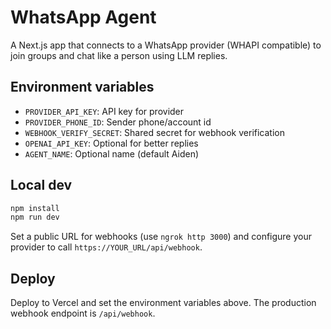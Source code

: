 # WhatsApp Agent

A Next.js app that connects to a WhatsApp provider (WHAPI compatible) to join groups and chat like a person using LLM replies.

## Environment variables

- `PROVIDER_API_KEY`: API key for provider
- `PROVIDER_PHONE_ID`: Sender phone/account id
- `WEBHOOK_VERIFY_SECRET`: Shared secret for webhook verification
- `OPENAI_API_KEY`: Optional for better replies
- `AGENT_NAME`: Optional name (default Aiden)

## Local dev

```bash
npm install
npm run dev
```

Set a public URL for webhooks (use `ngrok http 3000`) and configure your provider to call `https://YOUR_URL/api/webhook`.

## Deploy

Deploy to Vercel and set the environment variables above. The production webhook endpoint is `/api/webhook`.
